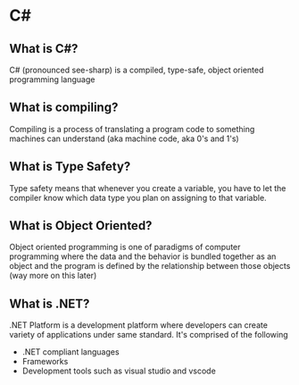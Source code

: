 # C#

## What is C#?
C# (pronounced see-sharp) is a compiled, type-safe, object oriented programming language

## What is compiling?
Compiling is a process of translating a program code to something machines can understand (aka machine code, aka 0's and 1's)

## What is Type Safety?
Type safety means that whenever you create a variable, you have to let the compiler know which data type you plan on assigning to that variable.

## What is Object Oriented?
Object oriented programming is one of paradigms of computer programming where the data and the behavior is bundled together as an object and the program is defined by the relationship between those objects (way more on this later)

## What is .NET?
.NET Platform is a development platform where developers can create variety of applications under same standard.
It's comprised of the following
- .NET compliant languages
- Frameworks
- Development tools such as visual studio and vscode